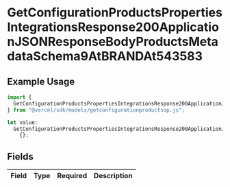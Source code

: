 # GetConfigurationProductsPropertiesIntegrationsResponse200ApplicationJSONResponseBodyProductsMetadataSchema9AtBRANDAt543583

## Example Usage

```typescript
import {
  GetConfigurationProductsPropertiesIntegrationsResponse200ApplicationJSONResponseBodyProductsMetadataSchema9AtBRANDAt543583,
} from "@vercel/sdk/models/getconfigurationproductsop.js";

let value:
  GetConfigurationProductsPropertiesIntegrationsResponse200ApplicationJSONResponseBodyProductsMetadataSchema9AtBRANDAt543583 =
    {};
```

## Fields

| Field       | Type        | Required    | Description |
| ----------- | ----------- | ----------- | ----------- |
